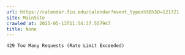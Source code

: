 ```yaml
---
url: https://calendar.fiu.edu/calendar?event_types%5B%5D=121721
site: MainSite
crawled_at: 2025-05-13T11:54:37.557947
title: None
---
```


```
429 Too Many Requests (Rate Limit Exceeded)

```

